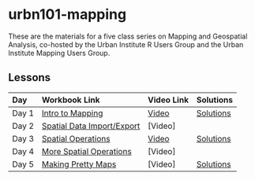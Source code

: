 # urbn101-mapping

These are the materials for a five class series on Mapping and Geospatial Analysis, co-hosted by the Urban Institute R Users Group and the Urban Institute Mapping Users Group.


## Lessons


| Day | Workbook Link | Video Link | Solutions | 
|:----|:--------------|:-----------|:----------|
| Day 1 | [Intro to Mapping](https://ui-research.github.io/urbn101-mapping/lessons/01_lesson.html) | [Video](https://urbanorg.box.com/s/k187mxzxhpuac4qyvz066pugrwvo63uy) | [Solutions](https://github.com/UI-Research/urbn101-mapping/blob/master/lessons/01_solutions.R)|
| Day 2 | [Spatial Data Import/Export](https://ui-research.github.io/urbn101-mapping/lessons/02_lesson.html) | [Video] |
| Day 3 | [Spatial Operations](https://ui-research.github.io/urbn101-mapping/lessons/03_lesson.html)| [Video](https://us02web.zoom.us/rec/share/RQIsWVKQ51xjVWrsa7vgIQkGAH6LEwzOljY_ge8htHx7OLjZrX_ZaPulmdOQzdMb.CjOiy-MPYhzf2_pH?startTime=1637687047000) |  [Solutions](https://github.com/UI-Research/urbn101-mapping/blob/master/lessons/03_solutions.R)|
| Day 4 | [More Spatial Operations](https://ui-research.github.io/urbn101-mapping/lessons/04_lesson.html)| [Video] |
| Day 5 | [Making Pretty Maps](https://ui-research.github.io/urbn101-mapping/lessons/05_lesson.html)| [Video] | [Solutions](https://github.com/UI-Research/urbn101-mapping/blob/master/lessons/05_solutions.R)|
